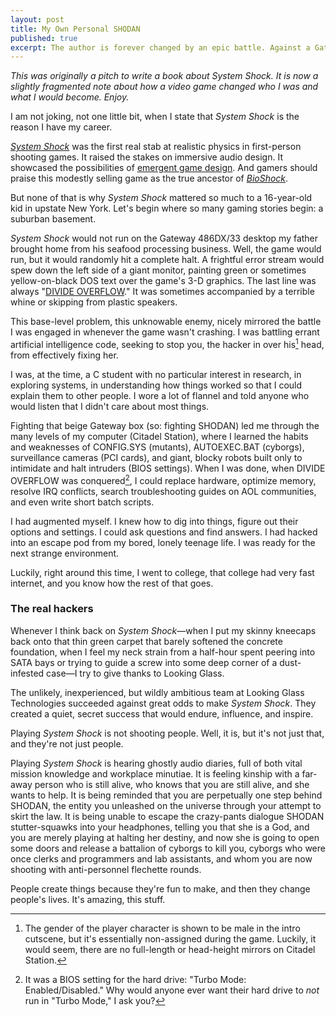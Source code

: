 ```yaml
---
layout: post
title: My Own Personal SHODAN
published: true
excerpt: The author is forever changed by an epic battle. Against a Gateway PC.
---
```


_This was originally a pitch to write a book about _System Shock_. It is now a slightly fragmented note about how a video game changed who I was and what I would become. Enjoy._

I am not joking, not one little bit, when I state that _System Shock_ is the reason I have my career.

[_System Shock_](https://en.wikipedia.org/wiki/System_Shock) was the first real stab at realistic physics in first-person shooting games. It raised the stakes on immersive audio design. It showcased the possibilities of [emergent game design](http://www.gamasutra.com/view/news/204942/Spector_Go_emergent__game_design_is_not_all_about_you.php). And gamers should praise this modestly selling game as the true ancestor of [_BioShock_](http://www.bioshockgame.com/site/agegate.html).

But none of that is why _System Shock_ mattered so much to a 16-year-old kid in upstate New York. Let's begin where so many gaming stories begin: a suburban basement.

_System Shock_ would not run on the Gateway 486DX/33 desktop my father brought home from his seafood processing business. Well, the game would run, but it would randomly hit a complete halt. A frightful error stream would spew down the left side of a giant monitor, painting green or sometimes yellow-on-black DOS text over the game's 3-D graphics. The last line was always "[DIVIDE OVERFLOW](http://superuser.com/questions/409259/ms-dos-divide-overflow-error)." It was sometimes accompanied by a terrible whine or skipping from plastic speakers.

This base-level problem, this unknowable enemy, nicely mirrored the battle I was engaged in whenever the game wasn't crashing. I was battling errant artificial intelligence code, seeking to stop you, the hacker in over his[^1] head, from effectively fixing her.

I was, at the time, a C student with no particular interest in research, in exploring systems, in understanding how things worked so that I could explain them to other people. I wore a lot of flannel and told anyone who would listen that I didn't care about most things.

Fighting that beige Gateway box (so: fighting SHODAN) led me through the many levels of my computer (Citadel Station), where I learned the habits and weaknesses of CONFIG.SYS (mutants), AUTOEXEC.BAT (cyborgs), surveillance cameras (PCI cards), and giant, blocky robots built only to intimidate and halt intruders (BIOS settings). When I was done, when DIVIDE OVERFLOW was conquered[^2], I could replace hardware, optimize memory, resolve IRQ conflicts, search troubleshooting guides on AOL communities, and even write short batch scripts.

I had augmented myself. I knew how to dig into things, figure out their options and settings. I could ask questions and find answers. I had hacked into an escape pod from my bored, lonely teenage life. I was ready for the next strange environment.

Luckily, right around this time, I went to college, that college had very fast internet, and you know how the rest of that goes.

### The real hackers

Whenever I think back on _System Shock_—when I put my skinny kneecaps back onto that thin green carpet that barely softened the concrete foundation, when I feel my neck strain from a half-hour spent peering into SATA bays or trying to guide a screw into some deep corner of a dust-infested case—I try to give thanks to Looking Glass.

The unlikely, inexperienced, but wildly ambitious team at Looking Glass Technologies succeeded against great odds to make _System Shock_. They created a quiet, secret success that would endure, influence, and inspire.

Playing _System Shock_ is not shooting people. Well, it is, but it's not just that, and they're not just people. 

Playing _System Shock_ is hearing ghostly audio diaries, full of both vital mission knowledge and workplace minutiae. It is feeling kinship with a far-away person who is still alive, who knows that you are still alive, and she wants to help. It is being reminded that you are perpetually one step behind SHODAN, the entity you unleashed on the universe through your attempt to skirt the law. It is being unable to escape the crazy-pants dialogue SHODAN stutter-squawks into your headphones, telling you that she is a God, and you are merely playing at halting her destiny, and now she is going to open some doors and release a battalion of cyborgs to kill you, cyborgs who were once clerks and programmers and lab assistants, and whom you are now shooting with anti-personnel flechette rounds.

People create things because they're fun to make, and then they change people's lives. It's amazing, this stuff.

[^1]: The gender of the player character is shown to be male in the intro cutscene, but it's essentially non-assigned during the game. Luckily, it would seem, there are no full-length or head-height mirrors on Citadel Station.

[^2]: It was a BIOS setting for the hard drive: "Turbo Mode: Enabled/Disabled." Why would anyone ever want their hard drive to _not_ run in "Turbo Mode," I ask you? 
